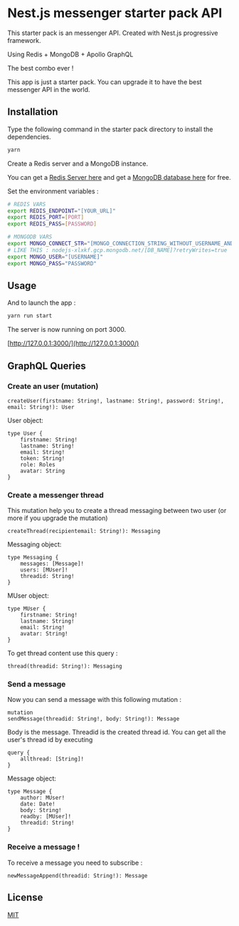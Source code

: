 # Nest.js messenger starter pack API

This starter pack is an messenger API. Created with Nest.js progressive framework.

Using Redis + MongoDB + Apollo GraphQL

The best combo ever !

This app is just a starter pack. You can upgrade it to have the best messenger API in the world. 

## Installation

Type the following command in the starter pack directory to install the dependencies.

```bash
yarn
```

Create a Redis server and a MongoDB instance.

You can get a [Redis Server here](https://redislabs.com/) and get a [MongoDB database here](https://www.mongodb.com/) for free.

Set the environment variables :
```bash
# REDIS VARS
export REDIS_ENDPOINT="[YOUR_URL]"
export REDIS_PORT=[PORT]
export REDIS_PASS=[PASSWORD]

# MONGODB VARS
export MONGO_CONNECT_STR="[MONGO_CONNECTION_STRING_WITHOUT_USERNAME_AND_PASSWORD]" 
# LIKE THIS : nodejs-xlxkf.gcp.mongodb.net/[DB_NAME]?retryWrites=true
export MONGO_USER="[USERNAME]"
export MONGO_PASS="PASSWORD"
```

## Usage

And to launch the app :
```bash
yarn run start
```

The server is now running on port 3000.

[http://127.0.0.1:3000/](http://127.0.0.1:3000/)

## GraphQL Queries
### Create an user (mutation)
```gql
createUser(firstname: String!, lastname: String!, password: String!, email: String!): User
```

User object: 
```gql
type User {
    firstname: String!
    lastname: String!
    email: String!
    token: String!
    role: Roles
    avatar: String
}
```


### Create a messenger thread
This mutation help you to create a thread messaging between two user (or more if you upgrade the mutation)
```gql
createThread(recipientemail: String!): Messaging
```

Messaging object:
```gql
type Messaging {
    messages: [Message]!
    users: [MUser]!
    threadid: String!
}
````

MUser object:
```gql
type MUser {
    firstname: String!
    lastname: String!
    email: String!
    avatar: String!
}
````

To get thread content use this query :
```gql
thread(threadid: String!): Messaging
```

### Send a message

Now you can send a message with this following mutation :
```gql
mutation 
sendMessage(threadid: String!, body: String!): Message
```
Body is the message. Threadid is the created thread id. You can get all the user's thread id by executing 
```gql
query {
    allthread: [String]!
}
```

Message object:
```gql
type Message {
    author: MUser!
    date: Date!
    body: String!
    readby: [MUser]!
    threadid: String!
}
```

### Receive a message !
To receive a message you need to subscribe :
```gql
newMessageAppend(threadid: String!): Message
```


## License
[MIT](https://choosealicense.com/licenses/mit/)

